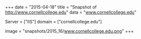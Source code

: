 
+++
date = "2015-04-18"
title = "Snapshot of http://www.cornellcollege.edu"
data = "www.cornellcollege.edu"

Server = ["IIS"]
domain = ["cornellcollege.edu"]

  image = "snapshots/2015_16/www.cornellcollege.edu.png"
+++
#
